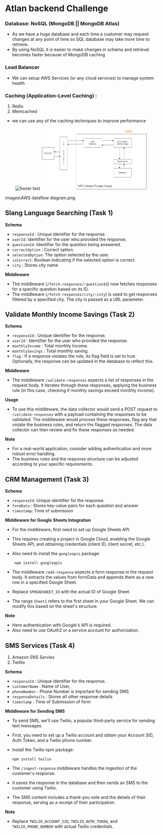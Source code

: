 # Atlan backend Challenge

### Database: NoSQL (MongoDB || MongoDB Atlas)

- As we have a huge database and each time a customer may request changes at any point of time so SQL database may take more time to retrieve.
- By using NoSQL it is easier to make changes in schema and retrieval becomes faster because of MongoDB caching

### Load Balancer

- We can setup AWS Services (or any cloud services) to manage system health

### Caching (Application-Level Caching) :

1. Redis
2. Memcached

- we can use any of the caching techniques to improve performance

<!-- ![alt text](https://github.com/sumitbhimte/backend/blob/main/images/AWS-dataflow-diagram.png "AWS Dataflow Dig") -->
<p align="center">
  <img src="your_relative_path_here" width="350" title="hover text">
  <img src="https://github.com/sumitbhimte/backend/blob/main/images/AWS-dataflow-diagram.png" width="350" alt="accessibility text">
</p>
images\AWS dataflow diagram.png

## Slang Language Searching (Task 1)

**Schema**

- `responseId` : Unique identifier for the response.
- `userId`: Identifier for the user who provided the response.
- `questionId`: Identifier for the question being answered.
- `correctOption` : Correct option.
- `selectedOption`: The option selected by the user.
- `isCorrect`: Boolean indicating if the selected option is correct.
- `city` : Stores city name

**Middleware**

- The middleware (`/fetch-responses/:questionId`) now fetches responses for a specific question based on its ID.
- The middleware (`/fetch-responses/city/:city`) is used to get responses filtered by a specified city. The city is passed as a URL parameter.

## Validate Monthly Income Savings (Task 2)

**Schema**

- `responseId` : Unique identifier for the response.
- `userId` : Identifier for the user who provided the response.
- `monthlyIncome` : Total monthly Income.
- `monthlySavings` : Total monthly saving.
- `flag` : If a response violates the rule, its flag field is set to true. Optionally, the response can be updated in the database to reflect this.

**Middleware**

- The middleware `/validate-responses` expects a list of responses in the request body. It iterates through these responses, applying the business rule (in this case, checking if monthly savings exceed monthly income).

**Usage**

- To use this middleware, the data collector would send a POST request to `/validate-responses` with a payload containing the responses to be validated. The middleware would process these responses,
  flag any that violate the business rules, and return the flagged responses.
  The data collector can then review and fix these responses as needed.

**Note**

- For a real-world application, consider adding authentication and more robust error handling.
- The business rules and the response structure can be adjusted according to your specific requirements.

## CRM Management (Task 3)

**Schema**

- `responseId`: Unique identifier for the response.
- `formData` : Stores key-value pairs for each question and answer
- `timestamp`: Time of submission

**Middleware for Google Sheets Integration**

- For the middleware, first need to set up Google Sheets API.
- This requires creating a project in Google Cloud, enabling the Google Sheets API,
  and obtaining credentials (client ID, client secret, etc.).
- Also need to install the `googleapis` package:

       npm install googleapis

- The middleware `/add-response` expects a form response in the request body. It extracts the values from formData and appends them as a new row in a specified Google Sheet.
- Replace `SPREADSHEET_ID` with the actual ID of Google Sheet.
- The range `Sheet1` refers to the first sheet in your Google Sheet.
  We can modify this based on the sheet's structure.

**Note**

- Here authentication with Google's API is required.
- Also need to use OAuth2 or a service account for authorization.

## SMS Services (Task 4)

1.  Amazon SNS Servies
2.  Twillio

**Schema**

- `responseId` : Unique identifier for the response.
- `customerName` : Name of User,
- `phoneNumber` : Phone Number is important for sending SMS
- `responseDetails` : Stores all other response details
- `timestamp` : Time of Submission of form

**Middleware for Sending SMS**

- To send SMS, we'll use Twilio, a popular third-party service for sending text messages.
- First, you need to set up a Twilio account and obtain your Account SID, Auth Token, and a Twilio phone number.

- Install the Twilio npm package:

      npm install twilio

- The `/ingest-response` middleware handles the ingestion of the customer's response.
- It saves the response in the database and then sends an SMS to the customer using Twilio.
- The SMS content includes a thank-you note and the details of their response, serving as a receipt of their participation.

**Note**

- Replace `TWILIO_ACCOUNT_SID`, `TWILIO_AUTH_TOKEN`, and `TWILIO_PHONE_NUMBER` with actual Twilio credentials.
